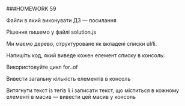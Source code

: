 ###HOMEWORK 59

Файли в який виконувати ДЗ — посилання

Рішення пишемо у файлі solution.js

Ми маємо дерево, структуроване як вкладені списки ul/li.

Напишіть код, який виведе кожен елемент списку в консоль:

Використовуйте цикл for..of

Вивести загальну кількість елементів в консоль

Витягнути текст із тегів li і записати текст, що міститься в кожному елементі в масив — вивести цей масив у консоль

